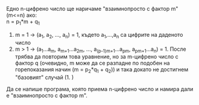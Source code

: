 Едно n-цифрено число ще наричаме "взаимнопросто с фактор m" (m<=n) ако: <br>
n = p<sub>1</sub>\*m + q<sub>1</sub>
  1. m = 1 -> (a<sub>1</sub>, a<sub>2</sub>, ..., a<sub>n</sub>) = 1, където a<sub>1</sub>,...,a<sub>n</sub> са цифрите на даденото число  
  2. m > 1 -> (a<sub>1</sub>...a<sub>m</sub>, a<sub>m+1</sub>...a<sub>2m</sub>, ..., a<sub>(p-1)m+1</sub>...a<sub>pm</sub>, a<sub>pm+1</sub>...a<sub>n</sub>) = 1. После трябва 
да повторим това уравнение, но за m-цифрено число с фактор q (очевидно, m може да се разпадне по подобен на горепоказания начин (m = p<sub>2</sub>\*q<sub>1</sub> + q<sub>2</sub>))
и така докато не достигнем "базовият" случай (1. )

Да се напише програма, която приема n-цифрено число и намира дали е "взаимнопросто с фактор m". 
